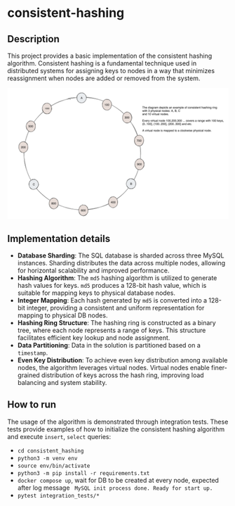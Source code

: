 # consistent-hashing

## Description
This project provides a basic implementation of the consistent hashing algorithm. Consistent hashing is a fundamental technique used in distributed systems for assigning keys to nodes in a way that minimizes reassignment when nodes are added or removed from the system.

![consistent hash ring](diagram.png)
 
## Implementation details
- **Database Sharding**: The SQL database is sharded across three MySQL instances. Sharding distributes the data across multiple nodes, allowing for horizontal scalability and improved performance.
- **Hashing Algorithm**: The `md5` hashing algorithm is utilized to generate hash values for keys. `md5` produces a 128-bit hash value, which is suitable for mapping keys to physical database nodes.
- **Integer Mapping**: Each hash generated by `md5` is converted into a 128-bit integer, providing a consistent and uniform representation for mapping to physical DB nodes.
- **Hashing Ring Structure**: The hashing ring is constructed as a binary tree, where each node represents a range of keys. This structure facilitates efficient key lookup and node assignment.
- **Data Partitioning**: Data in the solution is partitioned based on a `timestamp`. 
- **Even Key Distribution**: To achieve even key distribution among available nodes, the algorithm leverages virtual nodes. Virtual nodes enable finer-grained distribution of keys across the hash ring, improving load balancing and system stability.

## How to run
The usage of the algorithm is demonstrated through integration tests. These tests provide examples of how to initialize the consistent hashing algorithm and execute `insert`, `select` queries:

- ```cd consistent_hashing```
- ```python3 -m venv env```
- ```source env/bin/activate```
- ```python3 -m pip install -r requirements.txt```
- ```docker compose up```, wait for DB to be created at every node, expected after log message ` MySQL init process done. Ready for start up.`
- ```pytest integration_tests/*```
